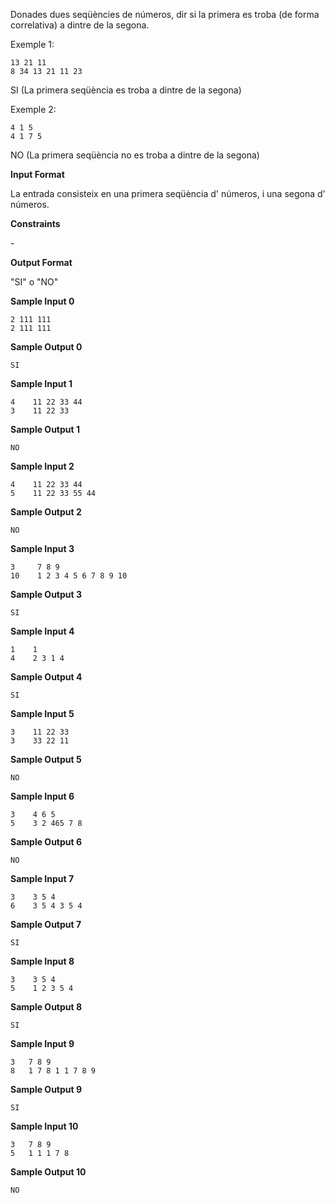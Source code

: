 Donades dues seqüències de números, dir si la primera es troba (de forma
correlativa) a dintre de la segona.

Exemple 1:

    13 21 11
    8 34 13 21 11 23

SI (La primera seqüència es troba a dintre de la segona)

Exemple 2:

    4 1 5
    4 1 7 5

NO (La primera seqüència no es troba a dintre de la segona)

**Input Format**

La entrada consisteix en una primera seqüència d'  números, i una segona
d'  números.

**Constraints**

\-

**Output Format**

"SI" o "NO"

**Sample Input 0**

    2 111 111
    2 111 111

**Sample Output 0**

``` 
SI
```

**Sample Input 1**

    4    11 22 33 44
    3    11 22 33

**Sample Output 1**

``` 
NO
```

**Sample Input 2**

    4    11 22 33 44
    5    11 22 33 55 44

**Sample Output 2**

``` 
NO
```

**Sample Input 3**

    3     7 8 9
    10    1 2 3 4 5 6 7 8 9 10

**Sample Output 3**

``` 
SI
```

**Sample Input 4**

    1    1
    4    2 3 1 4

**Sample Output 4**

``` 
SI
```

**Sample Input 5**

    3    11 22 33
    3    33 22 11

**Sample Output 5**

``` 
NO
```

**Sample Input 6**

    3    4 6 5
    5    3 2 465 7 8

**Sample Output 6**

``` 
NO
```

**Sample Input 7**

    3    3 5 4
    6    3 5 4 3 5 4

**Sample Output 7**

``` 
SI
```

**Sample Input 8**

    3    3 5 4
    5    1 2 3 5 4

**Sample Output 8**

``` 
SI
```

**Sample Input 9**

    3   7 8 9
    8   1 7 8 1 1 7 8 9

**Sample Output 9**

``` 
SI
```

**Sample Input 10**

    3   7 8 9
    5   1 1 1 7 8

**Sample Output 10**

``` 
NO
```

